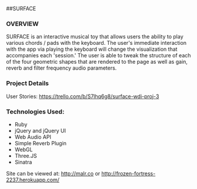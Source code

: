 ##SURFACE
<br>

### OVERVIEW
SURFACE is an interactive musical toy that allows users the ability to play
various chords / pads with the keyboard.  The user's immediate interaction with
the app via playing the keyboard will change the visualization that accompanies
each 'session.'  The user is able to tweak the structure of each of the four
geometric shapes that are rendered to the page as well as gain, reverb and filter
frequency audio parameters.

### Project Details
User Stories:
https://trello.com/b/S7lhq6g8/surface-wdi-proj-3

### Technologies Used:
* Ruby
* jQuery and jQuery UI
* Web Audio API
* Simple Reverb Plugin
* WebGL
* Three.JS
* Sinatra

Site can be viewed at: http://malr.co or http://frozen-fortress-2237.herokuapp.com/
